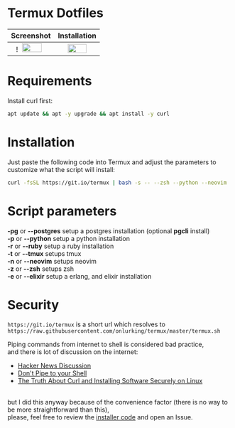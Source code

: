# Termux Dotfiles

Screenshot |  Installation
:-------------------------:|:-------------------------:
!<img src="https://my.mixtape.moe/qncbxe.png" width="70%" height="70%" /> |  <img src="https://my.mixtape.moe/nahhce.png" width="70%" height="70%" />


# Requirements
Install curl first:
```bash
apt update && apt -y upgrade && apt install -y curl
```

# Installation
Just paste the following code into Termux and adjust the parameters to customize what the script will install:
```bash
curl -fsSL https://git.io/termux | bash -s -- --zsh --python --neovim
```

# Script parameters

**-pg** or **--postgres** setup a postgres installation (optional **pgcli** install)<br>
**-p** or **--python** setup a python installation<br>
**-r** or **--ruby** setup a ruby installation<br>
**-t** or **--tmux** setups tmux<br>
**-n** or **--neovim** setups neovim<br>
**-z** or **--zsh** setups zsh<br>
**-e** or **--elixir** setup a erlang, and elixir installation<br>

# Security
`https://git.io/termux` is a short url which resolves to <br>`https://raw.githubusercontent.com/onlurking/termux/master/termux.sh`

Piping commands from internet to shell is considered bad practice, <br>and there is lot of discussion on the internet: 
- [Hacker News Discussion](https://news.ycombinator.com/item?id=12766049)
- [Don't Pipe to your Shell](https://www.seancassidy.me/dont-pipe-to-your-shell.html)
- [The Truth About Curl and Installing Software Securely on Linux](https://medium.com/@esotericmeans/the-truth-about-curl-and-installing-software-securely-on-linux-63cd12e7befd)

<br>but I did this anyway because of the convenience factor (there is no way to be more straightforward than this),<br>
please, feel free to review the [installer code](https://git.io/vHIKx) and open an Issue.